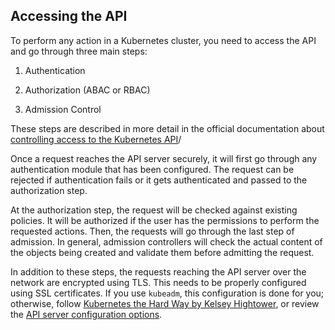 ## Accessing the API

To perform any action in a Kubernetes cluster, you need to access the API and go through three main steps:

1) Authentication

2) Authorization (ABAC or RBAC)

3) Admission Control

These steps are described in more detail in the official documentation about [controlling access to the Kubernetes API](https://kubernetes.io/docs/reference/access-authn-authz/controlling-access/)/

Once a request reaches the API server securely, it will first go through any authentication module that has been configured. The request can be rejected if authentication fails or it gets authenticated and passed to the authorization step.

At the authorization step, the request will be checked against existing policies. It will be authorized if the user has the permissions to perform the requested actions. Then, the requests will go through the last step of admission. In general, admission controllers will check the actual content of the objects being created and validate them before admitting the request.

In addition to these steps, the requests reaching the API server over the network are encrypted using TLS. This needs to be properly configured using SSL certificates. If you use `kubeadm`, this configuration is done for you; otherwise, follow [Kubernetes the Hard Way by Kelsey Hightower](https://github.com/kelseyhightower/kubernetes-the-hard-way), or review the [API server configuration options](https://kubernetes.io/docs/reference/command-line-tools-reference/kube-apiserver/).
